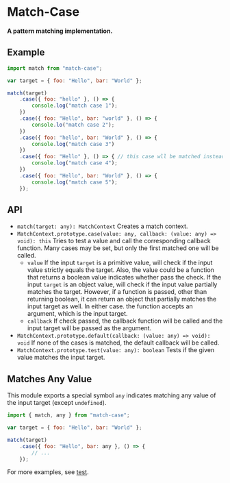 # Match-Case

**A pattern matching implementation.**

## Example

```javascript
import match from "match-case";

var target = { foo: "Hello", bar: "World" };

match(target)
    .case({ foo: "hello" }, () => {
        console.log("match case 1");
    })
    .case({ foo: "Hello", bar: "world" }, () => {
        console.lo("match case 2");
    })
    .case({ foo: "hello", bar: "World" }, () => {
        console.log("match case 3")
    })
    .case({ foo: "Hello" }, () => { // this case wll be matched instead
        console.log("match case 4");
    })
    .case({ foo: "Hello", bar: "World" }, () => {
        console.log("match case 5");
    });
```

## API

- `match(target: any): MatchContext` Creates a match context.
- `MatchContext.prototype.case(value: any, callback: (value: any) => void): this`
    Tries to test a value and call the corresponding callback function. Many
    cases may be set, but only the first matched one will be called.
    - `value` If the input `target` is a primitive value, will check if the 
        input value strictly equals the target. Also, the value could be
        a function that returns a boolean value indicates whether pass the check.
        If the input `target` is an object value, will check if the input value 
        partially matches the target. However, if a function is passed, other 
        than returning boolean, it can return an object that partially matches 
        the input target as well. In either case. the function accepts an 
        argument, which is the input target.
    - `callback` If check passed, the callback function will be called and 
        the input target will be passed as the argument.
- `MatchContext.prototype.default(callback: (value: any) => void): void`
    If none of the cases is matched, the default callback will be called.
- `MatchContext.prototype.test(value: any): boolean` Tests if the given 
    value matches the input target.

## Matches Any Value

This module exports a special symbol `any` indicates matching any value of the 
input target (except `undefined`).

```javascript
import { match, any } from "match-case";

var target = { foo: "Hello", bar: "World" };

match(target)
    .case({ foo: "Hello", bar: any }, () => {
        // ...
    });
```

For more examples, see [test](./test.js).